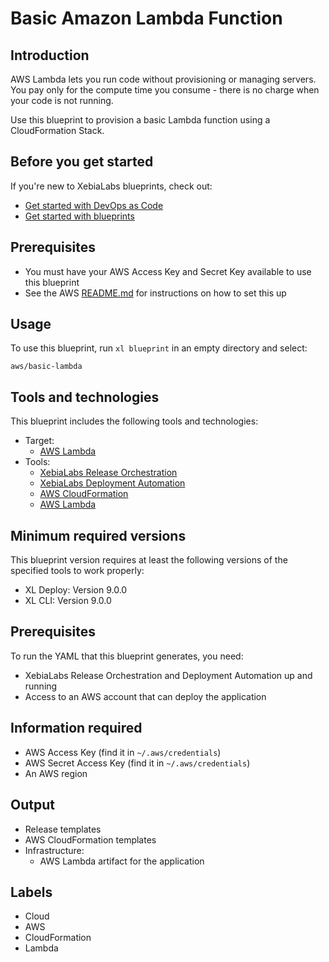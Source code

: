 # Basic Amazon Lambda Function

## Introduction

AWS Lambda lets you run code without provisioning or managing servers. You pay only for the compute time you consume - there is no charge when your code is not running.

Use this blueprint to provision a basic Lambda function using a CloudFormation Stack.

## Before you get started

If you're new to XebiaLabs blueprints, check out:

* [Get started with DevOps as Code](https://docs.xebialabs.com/xl-release/concept/get-started-with-devops-as-code.html)
* [Get started with blueprints](https://docs.xebialabs.com/xl-release/concept/get-started-with-blueprints.html)

## Prerequisites

* You must have your AWS Access Key and Secret Key available to use this blueprint
* See the AWS [README.md](https://github.com/xebialabs/blueprints/blob/master/aws/README.md) for instructions on how to set this up

## Usage

To use this blueprint, run `xl blueprint` in an empty directory and select:

```plain
aws/basic-lambda
```

## Tools and technologies

This blueprint includes the following tools and technologies:

* Target:
  * [AWS Lambda](https://aws.amazon.com/lambda/)
* Tools:
  * [XebiaLabs Release Orchestration](https://xebialabs.com/products/xl-release/)
  * [XebiaLabs Deployment Automation](https://xebialabs.com/products/xl-deploy/)
  * [AWS CloudFormation](https://aws.amazon.com/cloudformation/)
  * [AWS Lambda](https://aws.amazon.com/lambda/)

## Minimum required versions

This blueprint version requires at least the following versions of the specified tools to work properly:

* XL Deploy: Version 9.0.0
* XL CLI: Version 9.0.0

## Prerequisites

To run the YAML that this blueprint generates, you need:

* XebiaLabs Release Orchestration and Deployment Automation up and running
* Access to an AWS account that can deploy the application

## Information required

* AWS Access Key (find it in `~/.aws/credentials`)
* AWS Secret Access Key (find it in `~/.aws/credentials`)
* An AWS region

## Output

* Release templates
* AWS CloudFormation templates
* Infrastructure:
  * AWS Lambda artifact for the application

## Labels

* Cloud
* AWS
* CloudFormation
* Lambda

